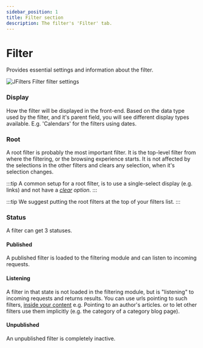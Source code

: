 ```yaml
---
sidebar_position: 1
title: Filter section
description: The filter's 'Filter' tab.
---
```


# Filter

Provides essential settings and information about the filter.

![JFilters Filter filter settings](/img/component/filter-filter.png)

### Display
How the filter will be displayed in the front-end. Based on the data type used by the filter, and it's parent field, you will see different display types available. E.g. 'Calendars' for the filters using dates.

### Root
A root filter is probably the most important filter.
It is the top-level filter from where the filtering, or the browsing experience starts.
It is not affected by the selections in the other filters and clears any selection, when it's selection changes.

:::tip
A common setup for a root filter, is to use a single-select display (e.g. links) and not have a *[clear](/component/filter-config/basic#show-clear) option*.
:::

:::tip
We suggest putting the root filters at the top of your filters list.
:::

### Status
A filter can get 3 statuses.
#### Published
A published filter is loaded to the filtering module and can listen to incoming requests.
#### Listening
A filter in that state is not loaded in the filtering module, but is "listening" to incoming requests and returns results.
You can use urls pointing to such filters, [inside your content](https://blue-coder.com/help/blog/using-clickable-custom-fields-and-tags-in-your-joomla-text) e.g. Pointing to an author's articles.
or to let other filters use them implicitly (e.g. the category of a category blog page).

#### Unpublished
An unpublished filter is completely inactive.